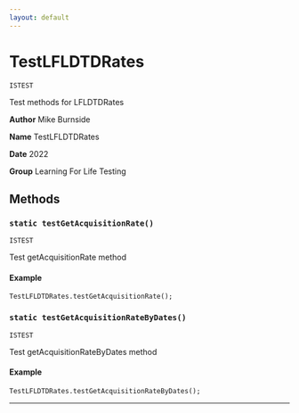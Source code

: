 ```yaml
---
layout: default
---
```


# TestLFLDTDRates

`ISTEST`

Test methods for LFLDTDRates

**Author** Mike Burnside

**Name** TestLFLDTDRates

**Date** 2022

**Group** Learning For Life Testing

## Methods

### `static testGetAcquisitionRate()`

`ISTEST`

Test getAcquisitionRate method

#### Example

```apex
TestLFLDTDRates.testGetAcquisitionRate();
```

### `static testGetAcquisitionRateByDates()`

`ISTEST`

Test getAcquisitionRateByDates method

#### Example

```apex
TestLFLDTDRates.testGetAcquisitionRateByDates();
```

---
